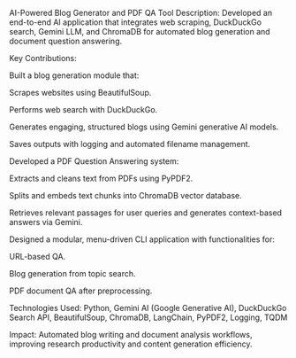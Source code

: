 AI-Powered Blog Generator and PDF QA Tool
Description:
Developed an end-to-end AI application that integrates web scraping, DuckDuckGo search, Gemini LLM, and ChromaDB for automated blog generation and document question answering.

Key Contributions:

Built a blog generation module that:

Scrapes websites using BeautifulSoup.

Performs web search with DuckDuckGo.

Generates engaging, structured blogs using Gemini generative AI models.

Saves outputs with logging and automated filename management.

Developed a PDF Question Answering system:

Extracts and cleans text from PDFs using PyPDF2.

Splits and embeds text chunks into ChromaDB vector database.

Retrieves relevant passages for user queries and generates context-based answers via Gemini.

Designed a modular, menu-driven CLI application with functionalities for:

URL-based QA.

Blog generation from topic search.

PDF document QA after preprocessing.

Technologies Used: Python, Gemini AI (Google Generative AI), DuckDuckGo Search API, BeautifulSoup, ChromaDB, LangChain, PyPDF2, Logging, TQDM

Impact: Automated blog writing and document analysis workflows, improving research productivity and content generation efficiency.
